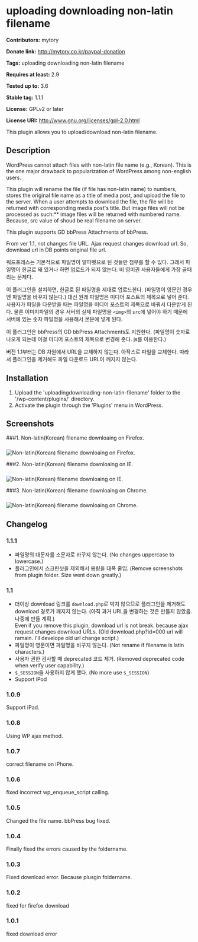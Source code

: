 # uploading downloading non-latin filename #
**Contributors:** mytory  
**Donate link:** http://mytory.co.kr/paypal-donation  
**Tags:** uploading downloading non-latin filename  
**Requires at least:** 2.9  
**Tested up to:** 3.6  
**Stable tag:** 1.1.1  
**License:** GPLv2 or later  
**License URI:** http://www.gnu.org/licenses/gpl-2.0.html  

This plugin allows you to upload/download non-latin filename.

## Description ##

WordPress cannot attach files with non-latin file name (e.g., Korean). This is the one major drawback to popularization of WordPress among non-english users.

This plugin will rename the file (if file has non-latin name) to numbers, stores the original file name as a title of media post, and upload the file to the server. When a user attempts to download the file, the file will be returned with corresponding media post's title. But image files will not be processed as such:** image files will be returned with numbered name. Because, src value of shoud be real filename on server.  

This plugin supports GD bbPress Attachments of bbPress.

From ver 1.1, not changes file URL. Ajax request changes download url. So, download url in DB points original file url.

워드프레스는 기본적으로 파일명이 알파벳으로 된 것들만 첨부를 할 수 있다. 그래서 파일명이 한글로 돼 있거나 하면 업로드가 되지 않는다. 비 영미권 사용자들에게 가장 골때리는 문제다.

이 플러그인을 설치하면, 한글로 된 파일명을 제대로 업로드한다. (파일명이 영문인 경우엔 파일명을 바꾸지 않는다.) 대신 원래 파일명은 미디어 포스트의 제목으로 넣어 준다. 사용자가 파일을 다운받을 때는 파일명을 미디어 포스트의 제목으로 바꿔서 다운받게 된다. 물론 이미지파일의 경우 서버의 실제 파일명을 `<img>`의 `src`에 넣어야 하기 때문에 서버에 있는 숫자 파일명을 사용해서 본문에 넣게 된다.

이 플러그인은 bbPress의 GD bbPress Attachments도 지원한다. (파일명이 숫자로 나오게 되는데 이걸 미디어 포스트의 제목으로 변경해 준다. js를 이용한다.)

버전 1.1부터는 DB 차원에서 URL을 교체하지 않는다. 아작스로 파일을 교체한다. 따라서 플러그인을 제거해도 파일 다운로드 URL이 깨지지 않는다.

## Installation ##

1. Upload the 'uploadingdownloading-non-latin-filename' folder to the '/wp-content/plugins/' directory. 
1. Activate the plugin through the 'Plugins' menu in WordPress.

## Screenshots ##

###1. Non-latin(Korean) filename downloaing on Firefox.###
![Non-latin(Korean) filename downloaing on Firefox.](http://dl.dropboxusercontent.com/u/15546257/wordpress-plugin/uploadingdownloading-non-latin-filename/screenshot-1.png)

###2. Non-latin(Korean) filename downloaing on IE.###
![Non-latin(Korean) filename downloaing on IE.](http://dl.dropboxusercontent.com/u/15546257/wordpress-plugin/uploadingdownloading-non-latin-filename/screenshot-2.png)

###3. Non-latin(Korean) filename downloaing on Chrome.###
![Non-latin(Korean) filename downloaing on Chrome.](http://dl.dropboxusercontent.com/u/15546257/wordpress-plugin/uploadingdownloading-non-latin-filename/screenshot-3.png)


## Changelog ##

### 1.1.1 ###
* 파일명의 대문자를 소문자로 바꾸지 않는다. (No changes uppercase to lowercase.)
* 플러그인에서 스크린샷을 제외해서 용량을 대폭 줄임. (Remove screenshots from plugin folder. Size went down greatly.)

### 1.1 ###
* 더이상 download 링크를 `download.php`로 박지 않으므로 플러그인을 제거해도 download 경로가 깨지지 않는다.
  (아직 과거 URL을 변경하는 것은 만들지 않았음. 나중에 만들 계획.)    
  Even if you remove this plugin, download url is not break. because ajax request changes download URLs.
  (Old download.php?id=000 url will ramain. I'll develope old url change script.)
* 파일명이 영문이면 파일명을 바꾸지 않는다. (Not rename if filename is latin characters.)
* 사용자 권한 검사할 때 deprecated 코드 제거. (Removed deprecated code when verify user capability.)
* `$_SESSION`을 사용하지 않게 했다. (No more use `$_SESSION`)
* Support iPod

### 1.0.9 ###
Support iPad.

### 1.0.8 ###
Using WP ajax method.

### 1.0.7 ###
correct filename on iPhone.

### 1.0.6 ###
fixed incorrect wp_enqueue_script calling.

### 1.0.5 ###
Changed the file name. bbPress bug fixed.

### 1.0.4 ###
Finally fixed the errors caused by the foldername.

### 1.0.3 ###
Fixed download error. Because plusgin foldername. 

### 1.0.2 ###
fixed for firefox download

### 1.0.1 ###
fixed download error